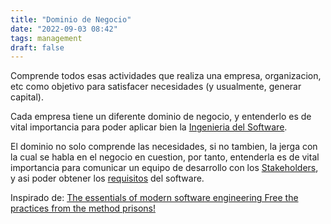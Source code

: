 ```yaml
---
title: "Dominio de Negocio"
date: "2022-09-03 08:42"
tags: management
draft: false
---
```

Comprende todos esas actividades que realiza una empresa, organizacion, etc como objetivo para satisfacer necesidades (y usualmente, generar capital).

Cada empresa tiene un diferente dominio de negocio, y entenderlo es de vital importancia para poder aplicar bien la [Ingenieria del Software](Ingenieria%20del%20Software.md).

El dominio no solo comprende las necesidades, si no tambien, la jerga con la cual se habla en el negocio en cuestion, por tanto, entenderla es de vital importancia para comunicar un equipo de desarrollo con los [Stakeholders](Stakeholders.md), y asi poder obtener los [requisitos](requisitos.md) del software.

Inspirado de: [The essentials of modern software engineering Free the practices from the method prisons!](content/The%20essentials%20of%20modern%20software%20engineering%20Free%20the%20practices%20from%20the%20method%20prisons!.md)